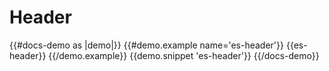 # Header

{{#docs-demo as |demo|}}
  {{#demo.example name='es-header'}}
    {{es-header}}
  {{/demo.example}}
  {{demo.snippet 'es-header'}}
{{/docs-demo}}
